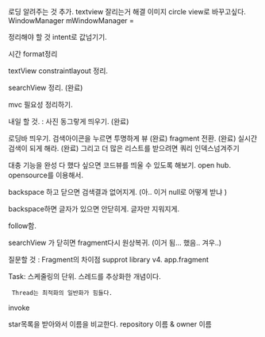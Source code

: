 로딩 알려주는 것 추가.
textview 잘리는거 해결
이미지 circle view로 바꾸고싶다.
WindowManager mWindowManager = 

정리해야 할 것 intent로 값넘기기.

시간 format정리

textView constraintlayout 정리.

searchView 정리. (완료)

mvc 필요성 정리하기.

내일 할 것. : 사진 동그랗게 띄우기. (완료)

로딩바 띄우기.
검색아이콘을 누르면 투명하게 뷰 (완료)
fragment 전환. (완료)
실시간 검색이 되게 해라. (완료)
그리고 더 많은 리스트를 받으려면 쿼리 인덱스넘겨주기

대충 기능을 완성 다 했다 싶으면 코드뷰를 띄울 수 있도록 해보기.
open hub. opensource를 이용해서.

backspace 하고
닫으면 검색결과 없어지게. (아.. 이거 null로 어떻게 받냐 )

backspace하면 글자가 있으면 안닫히게. 글자만 지워지게.

follow함. 

searchView 가 닫히면 fragment다시 원상복귀. (이거 됨... 했음.. 겨우..)

질문할 것 :
Fragment의 차이점 supprot library v4. app.fragment

Task: 스케줄링의 단위. 
	 스레드를 추상화한 개념이다.

	 Thread는 최적화의 일반화가 힘들다.

invoke

      

 star목록을 받아와서 이름을 비교한다.
 repository 이름 & owner 이름
